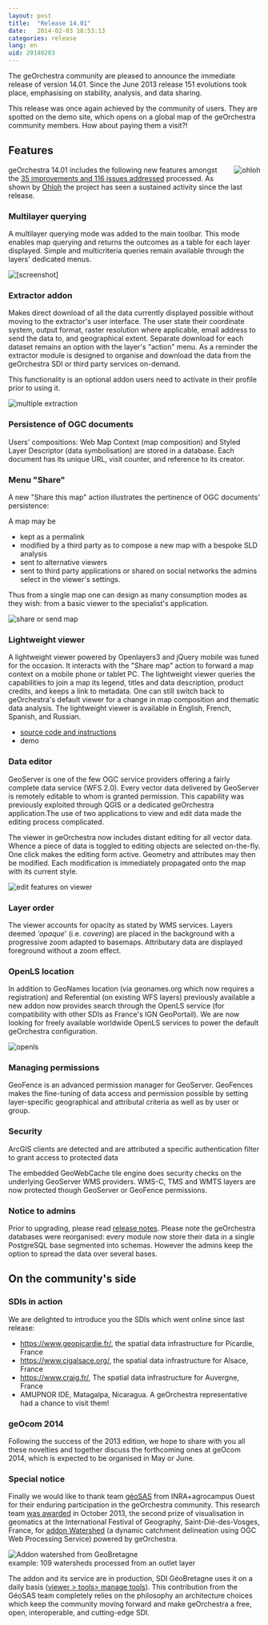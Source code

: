 ```yaml
---
layout: post
title:  "Release 14.01"
date:   2014-02-03 18:53:13
categories: release
lang: en
uid: 20140203
---
```


<p>The geOrchestra community are pleased to announce the immediate release of
version 14.01. Since the June 2013 release 151 evolutions took place,
emphasising on stability, analysis, and data sharing.</p>

<!--more-->

<p>This release was once again achieved by the community of users. They are
spotted on the demo
site, which opens on a global map of the
geOrchestra community members. How about paying them a visit?!</p>
<h2>Features</h2>
<p><a href="https://www.ohloh.net/p/georchestra" hreflang="en"><img src="/public/screenshots/14.01/ohloh.png" alt="ohloh" style="float:right; margin: 0 0 1em 1em;" title="ohloh, Feb. 2014" /></a> geOrchestra
14.01 includes the following new features amongst the <a href="https://github.com/georchestra/georchestra/issues?milestone=3&amp;state=closed" hreflang="en">35 improvements and 116 issues addressed</a> processed. As shown
by <a href="https://www.ohloh.net/p/georchestra" hreflang="en">Ohloh</a> the
project has seen a sustained activity since the last release.</p>
<h3>Multilayer querying</h3>
<p>A multilayer querying mode was added to the main toolbar. This mode enables
map querying and returns the outcomes as a table for each layer displayed.
Simple and multicriteria queries remain available through the layers' dedicated
menus.</p>
<p><img src="/public/screenshots/14.01/multiquery.png" alt="[screenshot]" style="display:block; margin:0 auto;" title="multiple getFeatureInfo, fév. 2014" /></p>
<h3>Extractor addon</h3>
<p>Makes direct download of all the data currently displayed possible without
moving to the extractor's user interface. The user state their coordinate
system, output format, raster resolution where applicable, email address to
send the data to, and geographical extent. Separate download for each dataset
remains an option with the layer's &quot;action&quot; menu. As a reminder the extractor
module is designed to organise and download the data from the geOrchestra SDI
or third party services on-demand.</p>
<p>This functionality is an optional addon users need to activate in their
profile prior to using it.</p>
<p><img src="/public/screenshots/14.01/extractor.png" alt="multiple extraction" style="display:block; margin:0 auto;" title="multiple extraction, Feb. 2014" /></p>
<h3>Persistence of OGC documents</h3>
<p>Users' compositions: Web Map Context (map composition) and Styled Layer
Descriptor (data symbolisation) are stored in a database. Each document has its
unique URL, visit counter, and reference to its creator.</p>
<h3>Menu &quot;Share&quot;</h3>
<p>A new &quot;Share this map&quot; action illustrates the pertinence of OGC documents'
persistence:</p>
<p>A map may be</p>
<ul>
<li>kept as a permalink</li>
<li>modified by a third party as to compose a new map with a bespoke SLD analysis</li>
<li>sent to alternative viewers</li>
<li>sent to third party applications or shared on social networks the admins
select in the viewer's settings.</li>
</ul>
<p>Thus from a single map one can design as many consumption modes as they
wish: from a basic viewer to the specialist's application.</p>
<p><img src="/public/screenshots/14.01/share.png" alt="share or send map" style="display:block; margin:0 auto;" title="share or send map, Feb. 2014" /></p>
<h3>Lightweight viewer</h3>
<p>A lightweight viewer powered by Openlayers3 and jQuery mobile was tuned for
the occasion. It interacts with the &quot;Share map&quot; action to forward a map context
on a mobile phone or tablet PC. The lightweight viewer queries the capabilities
to join a map its legend, titles and data description, product credits, and
keeps a link to metadata. One can still switch back to geOrchestra's default
viewer for a change in map composition and thematic data analysis. The
lightweight viewer is available in English, French, Spanish, and Russian.</p>
<ul>
<li><a href="https://github.com/georchestra/sviewer" hreflang="en">source code
and instructions</a></li>
<li>demo</li>
</ul>
<h3>Data editor</h3>
<p>GeoServer is one of the few OGC service providers offering a fairly complete
data service (WFS 2.0). Every vector data delivered by GeoServer is remotely
editable to whom is granted permission. This capability was previously
exploited through QGIS or a dedicated geOrchestra application.The use of two
applications to view and edit data made the editing process complicated.</p>
<p>The viewer in geOrchestra now includes distant editing for all vector data.
Whence a piece of data is toggled to editing objects are selected on-the-fly.
One click makes the editing form active. Geometry and attributes may then be
modified. Each modification is immediately propagated onto the map with its
current style.</p>
<p><img src="/public/screenshots/14.01/editfeature.png" alt="edit features on viewer" style="display:block; margin:0 auto;" title="edit features on viewer, Feb. 2014" /></p>
<h3>Layer order</h3>
<p>The viewer accounts for opacity as stated by WMS services. Layers deemed
<em>'opaque</em>' (i.e. <em>covering</em>) are placed in the background with a
progressive zoom adapted to basemaps. Attributary data are displayed foreground
without a zoom effect.</p>
<h3>OpenLS location</h3>
<p>In addition to GeoNames location (via geonames.org which now requires a
registration) and Referential (on existing WFS layers) previously available a
new addon now provides search through the OpenLS service (for compatibility
with other SDIs as France's IGN GeoPortail). We are now looking for freely
available worldwide OpenLS services to power the default geOrchestra
configuration.</p>
<p><img src="/public/screenshots/14.01/openls.png" alt="openls" style="display:block; margin:0 auto;" title="openls, Feb. 2014" /></p>
<h3>Managing permissions</h3>
<p>GeoFence is an advanced permission manager for GeoServer. GeoFences makes
the fine-tuning of data access and permission possible by setting
layer-specific geographical and attributal criteria as well as by user or
group.</p>
<h3>Security</h3>
<p>ArcGIS clients are detected and are attributed a specific authentication
filter to grant access to protected data</p>
<p>The embedded GeoWebCache tile engine does security checks on the underlying
GeoServer WMS providers. WMS-C, TMS and WMTS layers are now protected though
GeoServer or GeoFence permissions.</p>
<h3>Notice to admins</h3>
<p>Prior to upgrading, please read <a href="https://github.com/georchestra/georchestra/blob/master/RELEASE_NOTES.md" hreflang="en">release notes</a>. Please note the geOrchestra databases were
reorganised: every module now store their data in a single PostgreSQL base
segmented into schemas. However the admins keep the option to spread the data
over several bases.</p>
<h2>On the community's side</h2>
<h3>SDIs in action</h3>
<p>We are delighted to introduce you the SDIs which went online since last
release:</p>
<ul>
<li><a href="https://www.geopicardie.fr/" hreflang="fr">https://www.geopicardie.fr/</a>, the spatial data infrastructure for
Picardie, France</li>
<li><a href="https://www.cigalsace.org/" hreflang="fr">https://www.cigalsace.org/</a>, the spatial data infrastructure for Alsace,
France</li>
<li><a href="https://www.craig.fr/" hreflang="fr">https://www.craig.fr/</a>, The
spatial data infrastructure for Auvergne, France</li>
<li>AMUPNOR IDE, Matagalpa, Nicaragua. A
geOrchestra representative had a chance to visit them!</li>
</ul>
<h3>geOcom 2014</h3>
<p>Following the success of the 2013 edition, we hope to share with you all
these novelties and together discuss the forthcoming ones at geOcom 2014, which
is expected to be organised in May or June.</p>
<h3>Special notice</h3>
<p>Finally we would like to thank team <a href="https://geowww.agrocampus-ouest.fr/web/" hreflang="en">géoSAS</a> from
INRA+agrocampus Ouest for their enduring participation in the geOrchestra
community. This research team <a href="https://geowww.agrocampus-ouest.fr/web/?p=1120" hreflang="en">was awarded</a>
in October 2013, the second prize of visualisation in geomatics at the
International Festival of Geography, Saint-Dié-des-Vosges, France, for <a href="https://geowww.agrocampus-ouest.fr/web/?p=1164" hreflang="en">addon
Watershed</a> (a dynamic catchment delineation using OGC Web Processing
Service) powered by geOrchestra.</p>
<p><img src="/public/screenshots/14.01/bv.png" alt="Addon watershed from GeoBretagne" style="display:block; margin:0 auto;" title="Addon watershed from GeoBretagne, Feb. 2014" /> example: 109 watersheds
processed from an outlet layer</p>
<p>The addon and its service are in production, SDI GéoBretagne uses it on a
daily basis (<a href="https://geobretagne.fr/mapfishapp/?lang=en" hreflang="en">viewer &gt; tools&gt; manage tools</a>). This contribution from the GéoSAS
team completely relies on the philosophy an architecture choices which keep the
community moving forward and make geOrchestra a free, open, interoperable, and
cutting-edge SDI.</p>